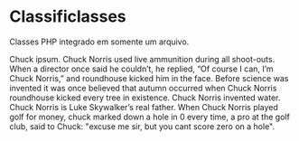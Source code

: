 Classificlasses
=================

Classes PHP integrado em somente um arquivo.

Chuck ipsum. Chuck Norris used live ammunition during all shoot-outs. When a director once said he couldn’t, he replied, “Of course I can, I’m Chuck Norris,” and roundhouse kicked him in the face. Before science was invented it was once believed that autumn occurred when Chuck Norris roundhouse kicked every tree in existence. Chuck Norris invented water. Chuck Norris is Luke Skywalker’s real father. When Chuck Norris played golf for money, chuck marked down a hole in 0 every time, a pro at the golf club, said to Chuck: "excuse me sir, but you cant score zero on a hole".
